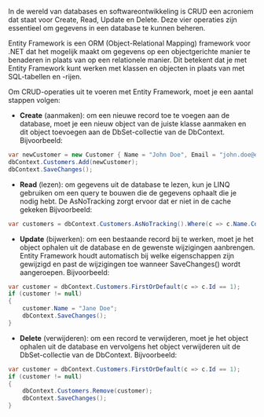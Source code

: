 In de wereld van databases en softwareontwikkeling is CRUD een acroniem dat staat voor Create, Read, Update en Delete. Deze vier operaties zijn essentieel om gegevens in een database te kunnen beheren.

Entity Framework is een ORM (Object-Relational Mapping) framework voor .NET dat het mogelijk maakt om gegevens op een objectgerichte manier te benaderen in plaats van op een relationele manier. Dit betekent dat je met Entity Framework kunt werken met klassen en objecten in plaats van met SQL-tabellen en -rijen.

Om CRUD-operaties uit te voeren met Entity Framework, moet je een aantal stappen volgen: 

- **Create** (aanmaken): om een nieuwe record toe te voegen aan de database, moet je een nieuw object van de juiste klasse aanmaken en dit object toevoegen aan de DbSet-collectie van de DbContext. Bijvoorbeeld:
```csharp
var newCustomer = new Customer { Name = "John Doe", Email = "john.doe@example.com" };
dbContext.Customers.Add(newCustomer);
dbContext.SaveChanges();
```
- **Read** (lezen): om gegevens uit de database te lezen, kun je LINQ gebruiken om een query te bouwen die de gegevens ophaalt die je nodig hebt.  De AsNoTracking zorgt ervoor dat er niet in de cache gekeken Bijvoorbeeld:
```csharp
var customers = dbContext.Customers.AsNoTracking().Where(c => c.Name.Contains("Doe")).ToList();
``` 
- **Update** (bijwerken): om een bestaande record bij te werken, moet je het object ophalen uit de database en de gewenste wijzigingen aanbrengen. Entity Framework houdt automatisch bij welke eigenschappen zijn gewijzigd en past de wijzigingen toe wanneer SaveChanges() wordt aangeroepen. Bijvoorbeeld:
```csharp
var customer = dbContext.Customers.FirstOrDefault(c => c.Id == 1);
if (customer != null)
{
    customer.Name = "Jane Doe";
    dbContext.SaveChanges();
}
``` 
- **Delete** (verwijderen): om een record te verwijderen, moet je het object ophalen uit de database en vervolgens het object verwijderen uit de DbSet-collectie van de DbContext. Bijvoorbeeld:
```csharp
var customer = dbContext.Customers.FirstOrDefault(c => c.Id == 1);
if (customer != null)
{
    dbContext.Customers.Remove(customer);
    dbContext.SaveChanges();
}
```


